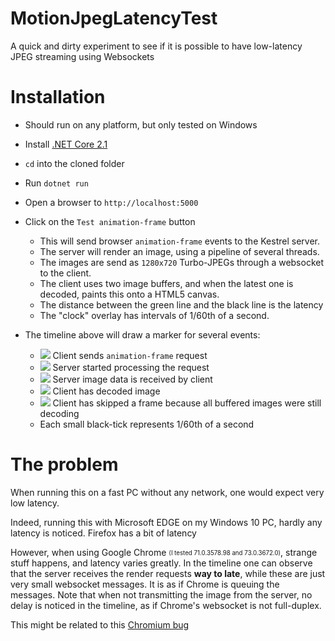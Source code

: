 # MotionJpegLatencyTest
A quick and dirty experiment to see if it is possible to have low-latency JPEG streaming using Websockets

# Installation

* Should run on any platform, but only tested on Windows

* Install [.NET Core 2.1](https://dotnet.microsoft.com/download/dotnet-core/2.1)

* `cd` into the cloned folder 

* Run `dotnet run` 

* Open a browser to `http://localhost:5000`

* Click on the `Test animation-frame` button

  * This will send browser `animation-frame` events to the Kestrel server.
  * The server will render an image, using a pipeline of several threads.
  * The images are send as `1280x720` Turbo-JPEGs through a websocket to the client.
  * The client uses two image buffers, and when the latest one is decoded, paints this onto a HTML5 canvas.
  * The distance between the green line and the black line is the latency
  * The "clock" overlay has intervals of 1/60th of a second.
 
* The timeline above will draw a marker for several events:


    * ![](https://placehold.it/5x15/8F8/000000?text=+) Client sends `animation-frame` request 
    * ![](https://placehold.it/5x15/888/000000?text=+) Server started processing the request 
    * ![](https://placehold.it/5x15/48F/000000?text=+) Server image data is received by client
    * ![](https://placehold.it/5x15/8FF/000000?text=+) Client has decoded image
    * ![](https://placehold.it/5x15/F84/000000?text=+) Client has skipped a frame because all buffered images were still decoding
    * Each small black-tick represents 1/60th of a second
    
# The problem

When running this on a fast PC without any network, one would expect very low latency.

Indeed, running this with Microsoft EDGE on my Windows 10 PC, hardly any latency is noticed. Firefox has a bit of latency

However, when using Google Chrome <sub><sup>(I tested 71.0.3578.98 and 73.0.3672.0)</sup></sub>, strange stuff happens, and latency varies greatly. In the timeline one can observe that the server receives the render requests **way to late**, while these are just very small websocket messages. It is as if Chrome is queuing the messages. Note that when not transmitting the image from the server, no delay is noticed in the timeline, as if Chrome's websocket is not full-duplex.

This might be related to this [Chromium bug](https://bugs.chromium.org/p/chromium/issues/detail?id=692257&q=websocket%20delay&colspec=ID%20Pri%20M%20Stars%20ReleaseBlock%20Component%20Status%20Owner%20Summary%20OS%20Modified)



